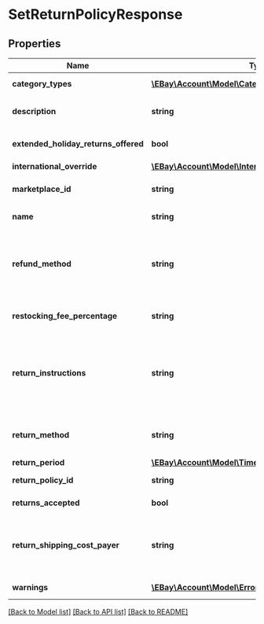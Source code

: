# SetReturnPolicyResponse

## Properties
Name | Type | Description | Notes
------------ | ------------- | ------------- | -------------
**category_types** | [**\EBay\Account\Model\CategoryType[]**](CategoryType.md) | This field always returns &lt;code&gt;ALL_EXCLUDING_MOTORS_VEHICLES&lt;/code&gt; for return business policies, since return business policies are not applicable to motor vehicle listings. | [optional] 
**description** | **string** | A seller-defined description of the return business policy. This description is only for the seller&#x27;s use, and is not exposed on any eBay pages. This field is returned if set for the policy. &lt;br/&gt;&lt;br/&gt;&lt;b&gt;Max length&lt;/b&gt;: 250 | [optional] 
**extended_holiday_returns_offered** | **bool** | &lt;p class&#x3D;\&quot;tablenote\&quot;&gt;&lt;span  style&#x3D;\&quot;color: #dd1e31;\&quot;&gt;&lt;b&gt;Important!&lt;/b&gt;&lt;/span&gt; This field is deprecated, since eBay no longer supports extended holiday returns. This field should no longer be returned.&lt;/p&gt; | [optional] 
**international_override** | [**\EBay\Account\Model\InternationalReturnOverrideType**](InternationalReturnOverrideType.md) |  | [optional] 
**marketplace_id** | **string** | The ID of the eBay marketplace to which this return business policy applies. For implementation help, refer to &lt;a href&#x3D;&#x27;https://developer.ebay.com/api-docs/sell/account/types/ba:MarketplaceIdEnum&#x27;&gt;eBay API documentation&lt;/a&gt; | [optional] 
**name** | **string** | A seller-defined name for this return business policy. Names must be unique for policies assigned to the same marketplace.&lt;br /&gt;&lt;br /&gt;&lt;b&gt;Max length:&lt;/b&gt; 64 | [optional] 
**refund_method** | **string** | This value indicates the refund method that will be used by the seller for buyer returns. In most cases, buyers will get their money back for returns, but for sellers who offer the &#x27;Click and Collect&#x27; and &#x27;Buy Online, Pick up in Store&#x27; option, the seller is able to offer a store/merchandise credit in addition to the &#x27;money back&#x27; option. The buyer recieving money back for a return is always an option available to the buyer, even if this field is set to &lt;code&gt;MERCHANDISE_CREDIT&lt;/code&gt;, or if this field is not returned at all. For implementation help, refer to &lt;a href&#x3D;&#x27;https://developer.ebay.com/api-docs/sell/account/types/api:RefundMethodEnum&#x27;&gt;eBay API documentation&lt;/a&gt; | [optional] 
**restocking_fee_percentage** | **string** | &lt;p class&#x3D;\&quot;tablenote\&quot;&gt;&lt;span  style&#x3D;\&quot;color: #dd1e31;\&quot;&gt;&lt;b&gt;Important!&lt;/b&gt;&lt;/span&gt; This field is deprecated, since eBay no longer allows sellers to charge a restocking fee for buyer remorse returns.&lt;/p&gt; | [optional] 
**return_instructions** | **string** | This text-based field provides more details on seller-specified return instructions. &lt;p class&#x3D;\&quot;tablenote\&quot;&gt;&lt;span  style&#x3D;\&quot;color: #dd1e31;\&quot;&gt;&lt;b&gt;Important!&lt;/b&gt;&lt;/span&gt; This field is no longer supported on many eBay marketplaces. To see if a marketplace and eBay category does support this field, call &lt;a href&#x3D;\&quot;/api-docs/sell/metadata/resources/marketplace/methods/getReturnPolicies\&quot;&gt;getReturnPolicies&lt;/a&gt; method of the &lt;b&gt;Metadata API&lt;/b&gt;. Then you will look for the &lt;b&gt;policyDescriptionEnabled&lt;/b&gt; field with a value of &lt;code&gt;true&lt;/code&gt; for the eBay category.&lt;/span&gt;&lt;/p&gt;&lt;br/&gt;&lt;b&gt;Max length&lt;/b&gt;: 5000 (8000 for DE) | [optional] 
**return_method** | **string** | This field will be returned if the seller is willing and able to offer an alternative return method other than &#x27;money back&#x27;, such as an exchange or replacement item. For implementation help, refer to &lt;a href&#x3D;&#x27;https://developer.ebay.com/api-docs/sell/account/types/api:ReturnMethodEnum&#x27;&gt;eBay API documentation&lt;/a&gt; | [optional] 
**return_period** | [**\EBay\Account\Model\TimeDuration**](TimeDuration.md) |  | [optional] 
**return_policy_id** | **string** | A unique eBay-assigned ID for a return business policy. This ID is generated when the policy is created. | [optional] 
**returns_accepted** | **bool** | If set to &lt;code&gt;true&lt;/code&gt;, the seller accepts returns. If set to &lt;code&gt;false&lt;/code&gt;, this field indicates that the seller does not accept returns. | [optional] 
**return_shipping_cost_payer** | **string** | This field indicates who is responsible for paying for the shipping charges for returned items. The field can be set to either &lt;code&gt;BUYER&lt;/code&gt; or &lt;code&gt;SELLER&lt;/code&gt;.  &lt;br/&gt;&lt;br/&gt;Note that the seller is always responsible for return shipping costs for SNAD-related issues.  &lt;br/&gt;&lt;br/&gt;This container will be returned unless the business policy states that the seller does not accept returns. For implementation help, refer to &lt;a href&#x3D;&#x27;https://developer.ebay.com/api-docs/sell/account/types/api:ReturnShippingCostPayerEnum&#x27;&gt;eBay API documentation&lt;/a&gt; | [optional] 
**warnings** | [**\EBay\Account\Model\Error[]**](Error.md) | An array of one or more errors or warnings that were generated during the processing of the request. If there were no issues with the request, this array will return empty. | [optional] 

[[Back to Model list]](../../README.md#documentation-for-models) [[Back to API list]](../../README.md#documentation-for-api-endpoints) [[Back to README]](../../README.md)

